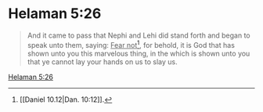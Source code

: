 # Helaman 5:26

> And it came to pass that Nephi and Lehi did stand forth and began to speak unto them, saying: <u>Fear not</u>[^a], for behold, it is God that has shown unto you this marvelous thing, in the which is shown unto you that ye cannot lay your hands on us to slay us.

[Helaman 5:26](https://www.churchofjesuschrist.org/study/scriptures/bofm/hel/5?lang=eng&id=p26#p26)


[^a]: [[Daniel 10.12|Dan. 10:12]].  
